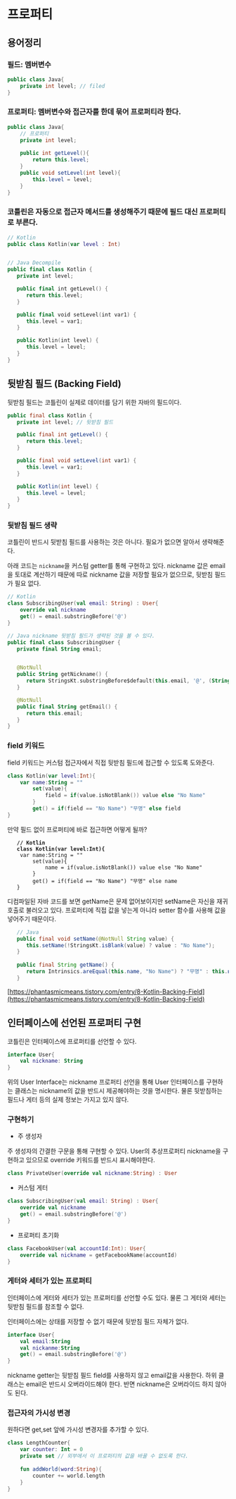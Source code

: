 # 프로퍼티

## 용어정리

### 필드: 멤버변수

```java
public class Java{
    private int level; // filed
}
```

### 프로퍼티: 멤버변수와 접근자를 한데 묶어 프로퍼티라 한다.

```java
public class Java{ 
    // 프로퍼티
    private int level;         
    
    public int getLevel(){
        return this.level;
    }
    public void setLevel(int level){
        this.level = level;
    }
}
```

### 코틀린은 자동으로 접근자 메서드를 생성해주기 때문에 필드 대신 프로퍼티로 부른다.&#x20;

```kotlin
// Kotlin
public class Kotlin(var level : Int)


// Java Decompile
public final class Kotlin {
   private int level;

   public final int getLevel() {
      return this.level;
   }

   public final void setLevel(int var1) {
      this.level = var1;
   }

   public Kotlin(int level) {
      this.level = level;
   }
}

```



## 뒷받침 필드 (Backing Field)

뒷받침 필드는 코틀린이 실제로 데이터를 담기 위한 자바의 필드이다.&#x20;

```java
public final class Kotlin {
   private int level; // 뒷받침 필드 

   public final int getLevel() {
      return this.level;
   }

   public final void setLevel(int var1) {
      this.level = var1;
   }

   public Kotlin(int level) {
      this.level = level;
   }
}

```

### 뒷받침 필드 생략

코틀린이 반드시 뒷받침 필드를 사용하는 것은 아니다. 필요가 없으면 알아서 생략해준다.&#x20;

아래 코드는 `nickname`을 커스텀 getter를 통해 구현하고 있다. nickname 값은 email을 토대로 계산하기 때문에 따로 nickname 값을 저장할 필요가 없으므로, 뒷받침 필드가 필요 없다.&#x20;

```kotlin
// Kotlin
class SubscribingUser(val email: String) : User{
    override val nickname
    get() = email.substringBefore('@')
}

// Java nickname 뒷받침 필드가 생략된 것을 볼 수 있다. 
public final class SubscribingUser {
   private final String email;


   @NotNull
   public String getNickname() {
      return StringsKt.substringBefore$default(this.email, '@', (String)null, 2, (Object)null);
   }

   @NotNull
   public final String getEmail() {
      return this.email;
   }
}

```



### field 키워드

field 키워드는 커스텀 접근자에서 직접 뒷받침 필드에 접근할 수 있도록 도와준다.

```kotlin
class Kotlin(var level:Int){
    var name:String = ""
        set(value){
            field = if(value.isNotBlank()) value else "No Name"
        }
        get() = if(field == "No Name") "무명" else field
}

```

만약 필드 없이 프로퍼티에 바로 접근하면 어떻게 될까?&#x20;

<pre class="language-kotlin"><code class="lang-kotlin"><strong>   // Kotlin
</strong><strong>   class Kotlin(var level:Int){
</strong>    var name:String = ""
        set(value){
            name = if(value.isNotBlank()) value else "No Name"
        }
        get() = if(field == "No Name") "무명" else name
   }   
</code></pre>

디컴파일된 자바 코드를 보면 getName은 문제 없어보이지만 setName은 자신을 재귀호출로 불러오고 있다. 프로퍼티에 직접 값을 넣는게 아니라 setter 함수를 사용해 값을 넣어주기 때문이다.&#x20;

```java
   // Java
   public final void setName(@NotNull String value) {
      this.setName(!StringsKt.isBlank(value) ? value : "No Name");
   }
   
   public final String getName() {
      return Intrinsics.areEqual(this.name, "No Name") ? "무명" : this.name;
   }
```



[https://phantasmicmeans.tistory.com/entry/8-Kotlin-Backing-Field](https://phantasmicmeans.tistory.com/entry/8-Kotlin-Backing-Field)





## 인터페이스에 선언된 프로퍼티 구현&#x20;

코틀린은 인터페이스에 프로퍼티를 선언할 수 있다.

```kotlin
interface User{
    val nickname: String
}
```

위의 User Interface는 nickname 프로퍼티 선언을 통해 User 인터페이스를 구현하는 클래스는 nickname의 값을 반드시 제공해야하는 것을 명시한다. 물론 뒷받침하는 필드나 게터 등의 실제 정보는 가지고 있지 않다.&#x20;

### 구현하기&#x20;

* 주 생성자

주 생성자의 간결한 구문을 통해 구현할 수 있다. User의 추상프로퍼티 nickname을 구현하고 있으므로 override 키워드를 반드시 표시해야한다.

```kotlin
class PrivateUser(override val nickname:String) : User
```

* 커스텀 게터

```kotlin
class SubscribingUser(val email: String) : User{
    override val nickname
    get() = email.substringBefore('@')
}
```

* 프로퍼티 초기화

```kotlin
class FacebookUser(val accountId:Int): User{
    override val nickname = getFacebookName(accountId)
}
```



### 게터와 세터가 있는 프로퍼티

인터페이스에 게터와 세터가 있는 프로퍼티를 선언할 수도 있다. 물론 그 게터와 세터는 뒷받침 필드를 참조할 수 없다.&#x20;

인터페이스에는 상태를 저장할 수 없기 때문에 뒷받침 필드 자체가 없다.&#x20;

```kotlin
interface User{
    val email:String
    val nickanme:String
    get() = email.substringBefore('@')
}
```

nickname getter는 뒷받침 필드 field를 사용하지 않고 email값을 사용한다. 하위 클래스는 email은 반드시 오버라이드해야 한다. 반면 nickname은 오버라이드 하지 않아도 된다.&#x20;



### 접근자의 가시성 변경

원하다면 get,set 앞에 가시성 변경자를 추가할 수 있다.

```kotlin
class LengthCounter{
    var counter: Int = 0
    private set // 외부에서 이 프로퍼티의 값을 바꿀 수 없도록 한다.
    
    fun addWorld(word:String){
        counter += world.length 
    }
}
```
